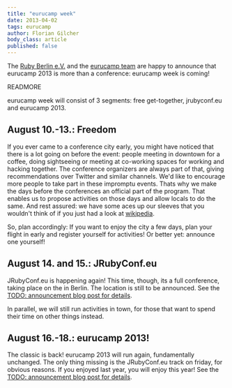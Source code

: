 ```yaml
---
title: "eurucamp week"
date: 2013-04-02
tags: eurucamp
author: Florian Gilcher
body_class: article
published: false
---
```


The [Ruby Berlin e.V.](http://rubyberlin.org/) and the [eurucamp team](http://eurucamp.org) are happy to announce that eurucamp 2013 is more than a conference: eurucamp week is coming!

READMORE

eurucamp week will consist of 3 segments: free get-together, jrubyconf.eu and eurucamp 2013.

## August 10.-13.: Freedom

If you ever came to a conference city early, you might have noticed that there is a lot going on before the event: people meeting in downtown for a coffee, doing sightseeing or meeting at co-working spaces for working and hacking together. The conference organizers are always part of that, giving recommendations over Twitter and similar channels. We'd like to encourage more people to take part in these impromptu events. Thats why we make the days before the conferences an official part of the program. That enables us to propose activities on those days and allow locals to do the same. And rest assured: we have some aces up our sleeves that you wouldn't think of if you just had a look at [wikipedia](http://wikipedia.org/Berlin).

So, plan accordingly: If you want to enjoy the city a few days, plan your flight in early and register yourself for activities! Or better yet: announce one yourself!

## August 14. and 15.: JRubyConf.eu

JRubyConf.eu is happening again! This time, though, its a full conference, taking place on the in Berlin. The location is still to be announced. See the [TODO: announcement blog post for details]().

In parallel, we will still run activities in town, for those that want to spend their time on other things instead.

## August 16.-18.: eurucamp 2013!

The classic is back! eurucamp 2013 will run again, fundamentally unchanged. The only thing missing is the JRubyConf.eu track on friday, for obvious reasons. If you enjoyed last year, you will enjoy this year! See the [TODO: announcement blog post for details]().